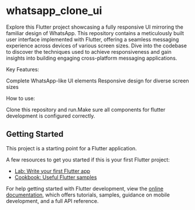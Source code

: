 # whatsapp_clone_ui
Explore this Flutter project showcasing a fully responsive UI mirroring the familiar design  of WhatsApp. This repository contains a meticulously built user interface implemented with Flutter, offering a seamless messaging experience across devices of various screen sizes. Dive into the codebase to discover the techniques used to achieve responsiveness and gain insights into building engaging cross-platform messaging applications.

Key Features:

Complete WhatsApp-like UI elements
Responsive design for diverse screen sizes

How to use:

Clone this repository and run.Make sure all  components for flutter development is configured correctly.


## Getting Started

This project is a starting point for a Flutter application.

A few resources to get you started if this is your first Flutter project:

- [Lab: Write your first Flutter app](https://docs.flutter.dev/get-started/codelab)
- [Cookbook: Useful Flutter samples](https://docs.flutter.dev/cookbook)

For help getting started with Flutter development, view the
[online documentation](https://docs.flutter.dev/), which offers tutorials,
samples, guidance on mobile development, and a full API reference.
